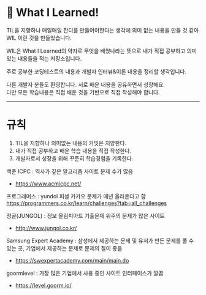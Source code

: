 # 📘 What I Learned!

TIL을 지향하나 매일매일 잔디를 만들어야한다는 생각에 의미 없는 내용을 만들 것 같아 WIL 이란 것을 만들었습니다.

WIL은 What I Learned의 약자로 무엇을 배웠나라는 뜻으로 내가 직접 공부하고 의미있는 내용들을 적는 저장소입니다.

주로 공부한 코딩테스트의 내용과 개발자 인터뷰&이론 내용을 정리할 생각입니다.

다른 개발자 분들도 환영합니다. 서로 배운 내용을 공유하면서 성장해요.    
다만 모든 학습내용은 직접 배운 것을 기반으로 직접 작성해야 합니다.

--------
# 규칙
1. TIL을 지향하나 의미없는 내용의 커밋은 지양한다.
2. 내가 직접 공부하고 배운 학습 내용을 직접 작성한다.
3. 개발자로서 성장을 위해 꾸준히 학습경험을 기록한다.


백준 ICPC
: 역사가 깊은 알고리즘 사이트 문제 수가 많음
- https://www.acmicpc.net/


프로그래머스
: yundol 피셜 카카오 문제가 매년 올라온다고 함
https://programmers.co.kr/learn/challenges?tab=all_challenges


정골(JUNGOL)
: 정보 올림피아드 기출문제 위주의 문제가 많은 사이트
- http://www.jungol.co.kr/


Samsung Expert Academy
: 삼성에서 제공하는 문제 및 유저가 만든 문제를 풀 수 있는 곳, 기업에서 제공하는 문제로 문제의 질이 좋음
- https://swexpertacademy.com/main/main.do


goormlevel
: 가장 많은 기업에서 사용 중인 사이트 인터페이스가 깔끔
- https://level.goorm.io/




